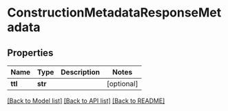 # ConstructionMetadataResponseMetadata

## Properties
Name | Type | Description | Notes
------------ | ------------- | ------------- | -------------
**ttl** | **str** |  | [optional] 

[[Back to Model list]](../README.md#documentation-for-models) [[Back to API list]](../README.md#documentation-for-api-endpoints) [[Back to README]](../README.md)


